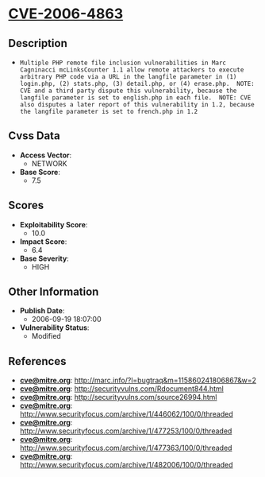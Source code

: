 
# [CVE-2006-4863](https://cve.mitre.org/cgi-bin/cvename.cgi?name=CVE-2006-4863)

## Description

- `Multiple PHP remote file inclusion vulnerabilities in Marc Cagninacci mcLinksCounter 1.1 allow remote attackers to execute arbitrary PHP code via a URL in the langfile parameter in (1) login.php, (2) stats.php, (3) detail.php, or (4) erase.php.  NOTE: CVE and a third party dispute this vulnerability, because the langfile parameter is set to english.php in each file.  NOTE: CVE also disputes a later report of this vulnerability in 1.2, because the langfile parameter is set to french.php in 1.2`

## Cvss Data

- **Access Vector**:
  - NETWORK
- **Base Score**:
  - 7.5

## Scores

- **Exploitability Score**:
  - 10.0
- **Impact Score**:
  - 6.4
- **Base Severity**:
  - HIGH

## Other Information

- **Publish Date**:
  - 2006-09-19 18:07:00
- **Vulnerability Status**:
  - Modified

## References

- **cve@mitre.org**: http://marc.info/?l=bugtraq&m=115860241806867&w=2
- **cve@mitre.org**: http://securityvulns.com/Rdocument844.html
- **cve@mitre.org**: http://securityvulns.com/source26994.html
- **cve@mitre.org**: http://www.securityfocus.com/archive/1/446062/100/0/threaded
- **cve@mitre.org**: http://www.securityfocus.com/archive/1/477253/100/0/threaded
- **cve@mitre.org**: http://www.securityfocus.com/archive/1/477363/100/0/threaded
- **cve@mitre.org**: http://www.securityfocus.com/archive/1/482006/100/0/threaded
